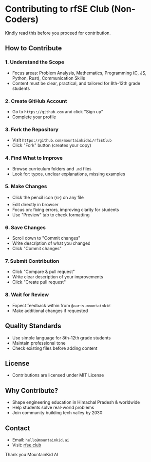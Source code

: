 # Contributing to rfSE Club (Non-Coders)

Kindly read this before you proceed for contribution.

## How to Contribute

### 1. **Understand the Scope**

- Focus areas: Problem Analysis, Mathematics, Programming (C, JS, Python, Rust), Communication Skills
- Content must be clear, practical, and tailored for 8th-12th grade students

### 2. **Create GitHub Account**

- Go to `https://github.com` and click "Sign up"
- Complete your profile

### 3. **Fork the Repository**

- Visit `https://github.com/mountainkidai/rfSEClub`
- Click "Fork" button (creates your copy)

### 4. **Find What to Improve**

- Browse curriculum folders and `.md` files
- Look for: typos, unclear explanations, missing examples

### 5. **Make Changes**

- Click the pencil icon (✏️) on any file
- Edit directly in browser
- Focus on: fixing errors, improving clarity for students
- Use "Preview" tab to check formatting

### 6. **Save Changes**

- Scroll down to "Commit changes"
- Write description of what you changed
- Click "Commit changes"

### 7. **Submit Contribution**

- Click "Compare & pull request"
- Write clear description of your improvements
- Click "Create pull request"

### 8. **Wait for Review**

- Expect feedback within from `@aariv-mountainkid`
- Make additional changes if requested

## Quality Standards

- Use simple language for 8th-12th grade students
- Maintain professional tone
- Check existing files before adding content

## License

- Contributions are licensed under MIT License

## Why Contribute?

- Shape engineering education in Himachal Pradesh & worldwide
- Help students solve real-world problems
- Join community building tech valley by 2030

## Contact

- Email: `hello@mountainkid.ai`
- Visit: [rfse.club](https://www.rfse.club)

Thank you
MountainKid AI
